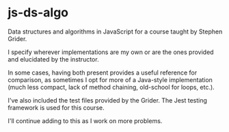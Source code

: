 # js-ds-algo

Data structures and algorithms in JavaScript for a course taught by Stephen Grider.

I specify wherever implementations are my own or are the ones provided and elucidated by the instructor. 

In some cases, having both present provides a useful reference for comparison, as sometimes I opt for more of a Java-style implementation (much less compact, lack of method chaining, old-school for loops, etc.).

I've also included the test files provided by the Grider. The Jest testing framework is used for this course.

I'll continue adding to this as I work on more problems.
